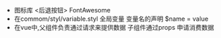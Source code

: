  - 图标库
  <后退按钮>
  FontAwesome
 - 在commom/styl/variable.styl   全局变量
   变量名的声明   $name = value
 - 在vue中,父组件负责通过请求来提供数据 子组件通过props 申请消费数据
    